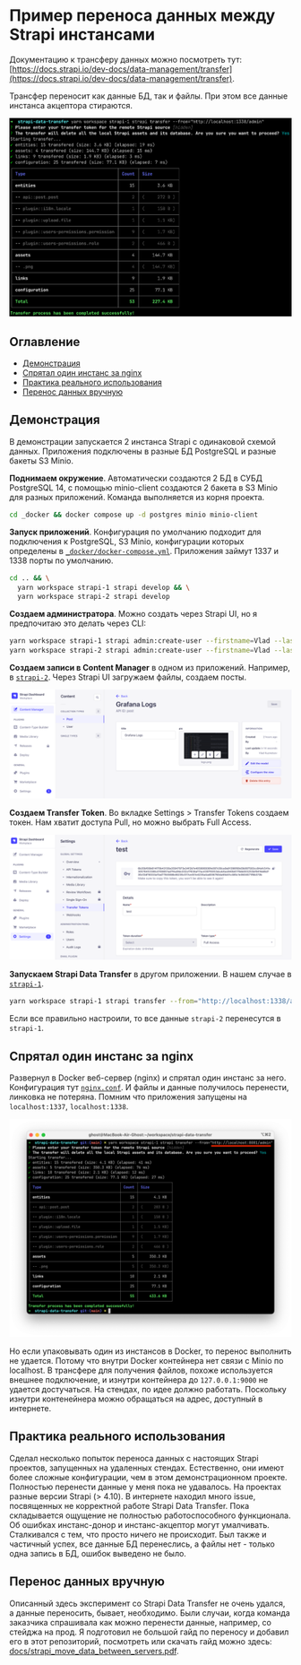 # Пример переноса данных между Strapi инстансами

Документацию к трансферу данных можно посмотреть тут:
[https://docs.strapi.io/dev-docs/data-management/transfer](https://docs.strapi.io/dev-docs/data-management/transfer).

Трансфер переносит как данные БД, так и файлы. При этом все данные инстанса
акцептора стираются.

![](./docs/local-transfer-1.png)

## Оглавление

- [Демонстрация](#демонстрация)
- [Спрятал один инстанс за nginx](#спрятал-один-инстанс-за-nginx)
- [Практика реального использования](#практика-реального-использования)
- [Перенос данных вручную](#перенос-данных-вручную)

## Демонстрация

В демонстрации запускается 2 инстанса Strapi с одинаковой схемой данных.
Приложения подключены в разные БД PostgreSQL и разные бакеты S3 Minio.

**Поднимаем окружение**. Автоматически создаются 2 БД в СУБД PostgreSQL 14, с
помощью minio-client создаются 2 бакета в S3 Minio для разных приложений.
Команда выполняется из корня проекта.

```sh
cd _docker && docker compose up -d postgres minio minio-client
```

**Запуск приложений**. Конфигурация по умолчанию подходит для подключения к
PostgreSQL, S3 Minio, конфигурации которых определены в
[`_docker/docker-compose.yml`](./_docker/docker-compose.yml). Приложения займут
1337 и 1338 порты по умолчанию.

```sh
cd .. && \
  yarn workspace strapi-1 strapi develop && \
  yarn workspace strapi-2 strapi develop
```

**Создаем администратора**. Можно создать через Strapi UI, но я предпочитаю это
делать через CLI:

```sh
yarn workspace strapi-1 strapi admin:create-user --firstname=Vlad --lastname=Kuznetsov --email=v.kuznetsov@proscom.ru --password=Qwerty12 && \
yarn workspace strapi-2 strapi admin:create-user --firstname=Vlad --lastname=Kuznetsov --email=v.kuznetsov@proscom.ru --password=Qwerty12
```

**Создаем записи в Content Manager** в одном из приложений. Например, в
[`strapi-2`](./packages/strapi2/). Через Strapi UI загружаем файлы, создаем
посты.

![](./docs/local-transfer-2.png)

**Создаем Transfer Token**. Во вкладке Settings > Transfer Tokens создаем
токен. Нам хватит доступа Pull, но можно выбрать Full Access.

![](./docs/local-transfer-3.png)

**Запускаем Strapi Data Transfer** в другом приложении. В нашем случае в [`strapi-1`](./packages/strapi1/).

```sh
yarn workspace strapi-1 strapi transfer --from="http://localhost:1338/admin"
```

Если все правильно настроили, то все данные `strapi-2` перенесутся в `strapi-1`.

## Спрятал один инстанс за nginx

Развернул в Docker веб-сервер (nginx) и спрятал один инстанс за него.
Конфигурация тут [`nginx.conf`](./_docker/nginx/nginx.conf). И файлы и данные
получилось перенести, линковка не потеряна. Помним что приложения запущены на
`localhost:1337`, `localhost:1338`.

<img src="./docs/local-transfer-4.png" width="913px">

Но если упаковывать один из инстансов в Docker, то перенос выполнить не
удается. Потому что внутри Docker контейнера нет связи с Minio по localhost. В
трансфере для получения файлов, похоже используется внешнее подключение, и
изнутри контейнера до `127.0.0.1:9000` не удается достучаться. На стендах, по
идее должно работать. Поскольку изнутри контенейнера можно обращаться на адрес,
доступный в интернете.

## Практика реального использования

Сделал несколько попыток переноса данных с настоящих Strapi проектов,
запущенных на удаленных стендах. Естественно, они имеют более сложные
конфигурации, чем в этом демонстрационном проекте. Полностью перенести данные у
меня пока не удавалось. На проектах разные версии Strapi (> 4.10). В интернете
находил много issue, посвященных не корректной работе Strapi Data Transfer.
Пока складывается ощущение не полностью работоспособного функционала. Об
ошибках инстанс-донор и инстанс-акцептор могут умалчивать. Сталкивался с тем,
что просто ничего не происходит. Был также и частичный успех, все данные БД
перенеслись, а файлы нет - только одна запись в БД, ошибок выведено не было.

## Перенос данных вручную

Описанный здесь эксперимент со Strapi Data Transfer не очень удался, а данные
переносить, бывает, необходимо. Были случаи, когда команда заказчика спрашивала
как можно перенести данные, например, со стейджа на прод. Я подготовил не
большой гайд по переносу и добавил его в этот репозиторий, посмотреть или
скачать гайд можно здесь:
[docs/strapi_move_data_between_servers.pdf](./docs/strapi_move_data_between_servers.pdf).
